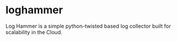 loghammer
=========

Log Hammer is a simple python-twisted based log collector built for scalability in the Cloud.
